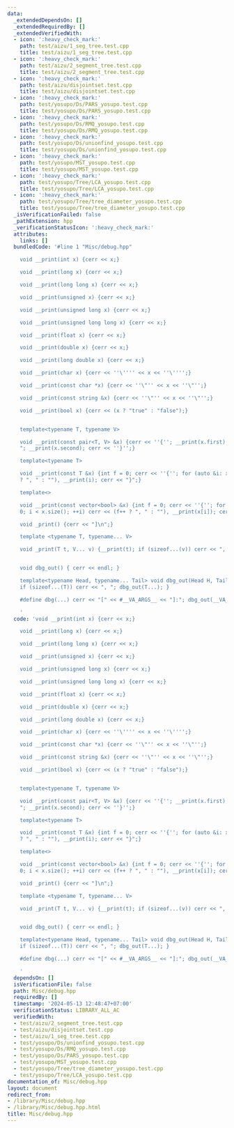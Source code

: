 ```yaml
---
data:
  _extendedDependsOn: []
  _extendedRequiredBy: []
  _extendedVerifiedWith:
  - icon: ':heavy_check_mark:'
    path: test/aizu/1_seg_tree.test.cpp
    title: test/aizu/1_seg_tree.test.cpp
  - icon: ':heavy_check_mark:'
    path: test/aizu/2_segment_tree.test.cpp
    title: test/aizu/2_segment_tree.test.cpp
  - icon: ':heavy_check_mark:'
    path: test/aizu/disjointset.test.cpp
    title: test/aizu/disjointset.test.cpp
  - icon: ':heavy_check_mark:'
    path: test/yosupo/Ds/PARS_yosupo.test.cpp
    title: test/yosupo/Ds/PARS_yosupo.test.cpp
  - icon: ':heavy_check_mark:'
    path: test/yosupo/Ds/RMQ_yosupo.test.cpp
    title: test/yosupo/Ds/RMQ_yosupo.test.cpp
  - icon: ':heavy_check_mark:'
    path: test/yosupo/Ds/unionfind_yosupo.test.cpp
    title: test/yosupo/Ds/unionfind_yosupo.test.cpp
  - icon: ':heavy_check_mark:'
    path: test/yosupo/MST_yosupo.test.cpp
    title: test/yosupo/MST_yosupo.test.cpp
  - icon: ':heavy_check_mark:'
    path: test/yosupo/Tree/LCA_yosupo.test.cpp
    title: test/yosupo/Tree/LCA_yosupo.test.cpp
  - icon: ':heavy_check_mark:'
    path: test/yosupo/Tree/tree_diameter_yosupo.test.cpp
    title: test/yosupo/Tree/tree_diameter_yosupo.test.cpp
  _isVerificationFailed: false
  _pathExtension: hpp
  _verificationStatusIcon: ':heavy_check_mark:'
  attributes:
    links: []
  bundledCode: '#line 1 "Misc/debug.hpp"

    void __print(int x) {cerr << x;}

    void __print(long x) {cerr << x;}

    void __print(long long x) {cerr << x;}

    void __print(unsigned x) {cerr << x;}

    void __print(unsigned long x) {cerr << x;}

    void __print(unsigned long long x) {cerr << x;}

    void __print(float x) {cerr << x;}

    void __print(double x) {cerr << x;}

    void __print(long double x) {cerr << x;}

    void __print(char x) {cerr << ''\'''' << x << ''\'''';}

    void __print(const char *x) {cerr << ''\"'' << x << ''\"'';}

    void __print(const string &x) {cerr << ''\"'' << x << ''\"'';}

    void __print(bool x) {cerr << (x ? "true" : "false");}


    template<typename T, typename V>

    void __print(const pair<T, V> &x) {cerr << ''{''; __print(x.first); cerr << ",
    "; __print(x.second); cerr << ''}'';}

    template<typename T>

    void __print(const T &x) {int f = 0; cerr << ''{''; for (auto &i: x) cerr << (f++
    ? ", " : ""), __print(i); cerr << "}";}

    template<>

    void __print(const vector<bool> &x) {int f = 0; cerr << ''{''; for (size_t i =
    0; i < x.size(); ++i) cerr << (f++ ? ", " : ""), __print(x[i]); cerr << "}";}

    void _print() {cerr << "]\n";}

    template <typename T, typename... V>

    void _print(T t, V... v) {__print(t); if (sizeof...(v)) cerr << ", "; _print(v...);}


    void dbg_out() { cerr << endl; }

    template<typename Head, typename... Tail> void dbg_out(Head H, Tail... T) { __print(H);
    if (sizeof...(T)) cerr << ", "; dbg_out(T...); }

    #define dbg(...) cerr << "[" << #__VA_ARGS__ << "]:"; dbg_out(__VA_ARGS__);

    '
  code: 'void __print(int x) {cerr << x;}

    void __print(long x) {cerr << x;}

    void __print(long long x) {cerr << x;}

    void __print(unsigned x) {cerr << x;}

    void __print(unsigned long x) {cerr << x;}

    void __print(unsigned long long x) {cerr << x;}

    void __print(float x) {cerr << x;}

    void __print(double x) {cerr << x;}

    void __print(long double x) {cerr << x;}

    void __print(char x) {cerr << ''\'''' << x << ''\'''';}

    void __print(const char *x) {cerr << ''\"'' << x << ''\"'';}

    void __print(const string &x) {cerr << ''\"'' << x << ''\"'';}

    void __print(bool x) {cerr << (x ? "true" : "false");}


    template<typename T, typename V>

    void __print(const pair<T, V> &x) {cerr << ''{''; __print(x.first); cerr << ",
    "; __print(x.second); cerr << ''}'';}

    template<typename T>

    void __print(const T &x) {int f = 0; cerr << ''{''; for (auto &i: x) cerr << (f++
    ? ", " : ""), __print(i); cerr << "}";}

    template<>

    void __print(const vector<bool> &x) {int f = 0; cerr << ''{''; for (size_t i =
    0; i < x.size(); ++i) cerr << (f++ ? ", " : ""), __print(x[i]); cerr << "}";}

    void _print() {cerr << "]\n";}

    template <typename T, typename... V>

    void _print(T t, V... v) {__print(t); if (sizeof...(v)) cerr << ", "; _print(v...);}


    void dbg_out() { cerr << endl; }

    template<typename Head, typename... Tail> void dbg_out(Head H, Tail... T) { __print(H);
    if (sizeof...(T)) cerr << ", "; dbg_out(T...); }

    #define dbg(...) cerr << "[" << #__VA_ARGS__ << "]:"; dbg_out(__VA_ARGS__);

    '
  dependsOn: []
  isVerificationFile: false
  path: Misc/debug.hpp
  requiredBy: []
  timestamp: '2024-05-13 12:48:47+07:00'
  verificationStatus: LIBRARY_ALL_AC
  verifiedWith:
  - test/aizu/2_segment_tree.test.cpp
  - test/aizu/disjointset.test.cpp
  - test/aizu/1_seg_tree.test.cpp
  - test/yosupo/Ds/unionfind_yosupo.test.cpp
  - test/yosupo/Ds/RMQ_yosupo.test.cpp
  - test/yosupo/Ds/PARS_yosupo.test.cpp
  - test/yosupo/MST_yosupo.test.cpp
  - test/yosupo/Tree/tree_diameter_yosupo.test.cpp
  - test/yosupo/Tree/LCA_yosupo.test.cpp
documentation_of: Misc/debug.hpp
layout: document
redirect_from:
- /library/Misc/debug.hpp
- /library/Misc/debug.hpp.html
title: Misc/debug.hpp
---
```

